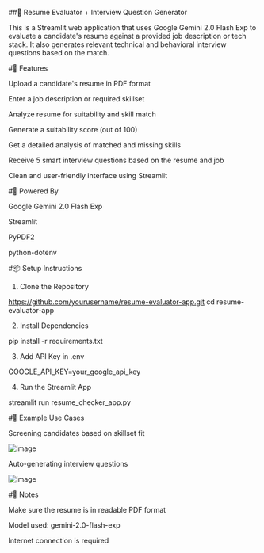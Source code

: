 ##📄 Resume Evaluator + Interview Question Generator

This is a Streamlit web application that uses Google Gemini 2.0 Flash Exp to evaluate a candidate's resume against a provided job description or tech stack. It also generates relevant technical and behavioral interview questions based on the match.

#🚀 Features

Upload a candidate's resume in PDF format

Enter a job description or required skillset

Analyze resume for suitability and skill match

Generate a suitability score (out of 100)

Get a detailed analysis of matched and missing skills

Receive 5 smart interview questions based on the resume and job

Clean and user-friendly interface using Streamlit

#🧠 Powered By

Google Gemini 2.0 Flash Exp

Streamlit

PyPDF2

python-dotenv

#📦 Setup Instructions

1. Clone the Repository

https://github.com/yourusername/resume-evaluator-app.git
cd resume-evaluator-app

2. Install Dependencies

pip install -r requirements.txt

3. Add API Key in .env

GOOGLE_API_KEY=your_google_api_key

4. Run the Streamlit App

streamlit run resume_checker_app.py

#📝 Example Use Cases

Screening candidates based on skillset fit

![image](https://github.com/user-attachments/assets/be98546e-7f6f-47d5-bb0a-3b60dab89559)


Auto-generating interview questions

![image](https://github.com/user-attachments/assets/68220c11-8dc5-4233-bb64-ff06f8e2061f)


#📌 Notes

Make sure the resume is in readable PDF format

Model used: gemini-2.0-flash-exp

Internet connection is required
